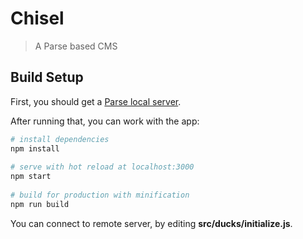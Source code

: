 Chisel
=====================

> A Parse based CMS

## Build Setup

First, you should get a [Parse local server](https://github.com/Nes-si/chisel-parse-server).

After running that, you can work with the app:

``` bash
# install dependencies
npm install
 
# serve with hot reload at localhost:3000
npm start
 
# build for production with minification
npm run build
```

You can connect to remote server, by editing **src/ducks/initialize.js**.
